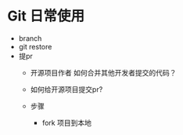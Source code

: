 # Git 日常使用

- branch
- git restore
- 提pr
    - 开源项目作者 如何合并其他开发者提交的代码？
    - 如何给开源项目提交pr?

    - 步骤
        - fork 项目到本地


